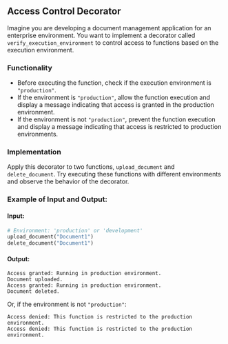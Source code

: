 ## Access Control Decorator

Imagine you are developing a document management application for an enterprise environment. You want to implement a decorator called `verify_execution_environment` to control access to functions based on the execution environment.

### Functionality

- Before executing the function, check if the execution environment is `"production"`.
- If the environment is `"production"`, allow the function execution and display a message indicating that access is granted in the production environment.
- If the environment is not `"production"`, prevent the function execution and display a message indicating that access is restricted to production environments.

### Implementation

Apply this decorator to two functions, `upload_document` and `delete_document`. Try executing these functions with different environments and observe the behavior of the decorator.

### Example of Input and Output:

#### Input:
```python
# Environment: 'production' or 'development'
upload_document("Document1")
delete_document("Document1")
```

#### Output:
```text
Access granted: Running in production environment.
Document uploaded.
Access granted: Running in production environment.
Document deleted.
```

Or, if the environment is not `"production"`:

```text
Access denied: This function is restricted to the production environment.
Access denied: This function is restricted to the production environment.
```
